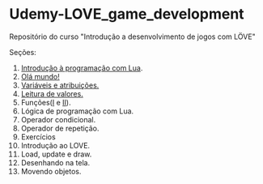 # Udemy-LOVE_game_development
Repositório do curso "Introdução a desenvolvimento de jogos com LÖVE"

Seções:

1. [Introdução à programação com Lua](https://github.com/LexLoki/Udemy-LOVE_game_development/tree/master/01_Lua_intro).
  1. [Olá mundo!](https://github.com/LexLoki/Udemy-LOVE_game_development/blob/master/01_Lua_intro/01_Ol%C3%A1Mundo.lua)
  2. [Variáveis e atribuições.](https://github.com/LexLoki/Udemy-LOVE_game_development/blob/master/01_Lua_intro/02_Atribui%C3%A7%C3%B5es.lua)
  3. [Leitura de valores.](https://github.com/LexLoki/Udemy-LOVE_game_development/blob/master/01_Lua_intro/03_LendoValores.lua)
  4. Funções([I](https://github.com/LexLoki/Udemy-LOVE_game_development/blob/master/01_Lua_intro/04_Fun%C3%A7%C3%B5es.lua) e [II](https://github.com/LexLoki/Udemy-LOVE_game_development/blob/master/01_Lua_intro/05_Fun%C3%A7%C3%B5es.lua)).
2. Lógica de programação com Lua.
  1. Operador condicional.
  2. Operador de repetição.
  3. Exercícios
3. Introdução ao LOVE.
  1. Load, update e draw.
  2. Desenhando na tela.
  3. Movendo objetos.
